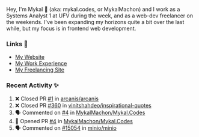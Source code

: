 Hey, I'm Mykal 👋 (aka: mykal.codes, or MykalMachon) and I work as a Systems Analyst 1 at UFV during the week, and as a web-dev freelancer on the weekends. I've been expanding my horizons quite a bit over the last while, but my focus is in frontend web development.  

### Links 🚀
- [My Website](https://mykal.codes)
- [My Work Experience](https://timeline.mykal.codes)
- [My Freelancing Site](https://tinybox.dev)

### Recent Activity ✨
<!--START_SECTION:activity-->
1. ❌ Closed PR [#1](https://github.com/arcanis/arcanis/pull/1) in [arcanis/arcanis](https://github.com/arcanis/arcanis)
2. ❌ Closed PR [#360](https://github.com/vinitshahdeo/inspirational-quotes/pull/360) in [vinitshahdeo/inspirational-quotes](https://github.com/vinitshahdeo/inspirational-quotes)
3. 🗣 Commented on [#4](https://github.com/MykalMachon/Mykal.Codes/issues/4) in [MykalMachon/Mykal.Codes](https://github.com/MykalMachon/Mykal.Codes)
4. 💪 Opened PR [#4](https://github.com/MykalMachon/Mykal.Codes/pull/4) in [MykalMachon/Mykal.Codes](https://github.com/MykalMachon/Mykal.Codes)
5. 🗣 Commented on [#15054](https://github.com/minio/minio/issues/15054) in [minio/minio](https://github.com/minio/minio)
<!--END_SECTION:activity-->
